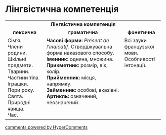 <div id="hypercomments_widget" class="js-hypercomments-widget invisible"></div>

# Лінгвістична компетенція

<table>
  <tr>
    <td align="center" colspan="3"><b>Лінгвістична компетенція</b></td>
  </tr>
            <tr>
                <td align="center"><b>лексична</b></td>
                <td align="center"><b>граматична</b></td>
                <td align="center"><b>фонетична</b></td>
            </tr>
            <tr>
                <td width="25%" style="vertical-align:top !important;">
Сім’я.<br>
Члени родини.<br>
Шкільні предмети.<br>
Тварини.<br>
Частини тіла.<br>
Іграшки.<br>
Пори року.<br>
Свята.<br>
Природні явища.<br>
Час.</td>
                <td width="50%" style="vertical-align:top !important;">
<b>Часові форми:</b> <i>Présent de l’indicatif</i>. Стверджувальна форма наказового способу.<br>
<b>Іменник:</b> однина, множина.<br>
<b>Прикметник:</b> розмір, вік, колір.<br>
<b>Прийменник:</b> місця, напрямку.<br>
<b>Займенник:</b> особові, вказівні.<br>
<b>Артикль:</b> означений, неозначений.<br></td>
                <td width="25%" style="vertical-align:top !important;">Всі звуки французької мови.<br>
               Особливості інтонації.</td>
            </tr>
</table>

<div class="js-hypercomments-container">
    <a href="http://hypercomments.com" class="hc-link" title="comments widget">comments powered by HyperComments</a>
</div>